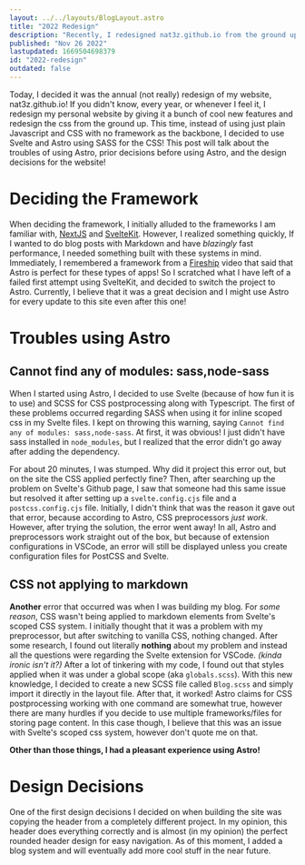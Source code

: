 ```yaml
---
layout: ../../layouts/BlogLayout.astro
title: "2022 Redesign"
description: "Recently, I redesigned nat3z.github.io from the ground up. This is what happened."
published: "Nov 26 2022"
lastupdated: 1669504698379
id: "2022-redesign"
outdated: false
---
```


Today, I decided it was the annual (not really) redesign of my website, nat3z.github.io! If you didn't know, every year, or whenever I feel it, I redesign my personal website by giving it a bunch of cool new features and redesign the css from the ground up.
This time, instead of using just plain Javascript and CSS with no framework as the backbone, I decided to use Svelte and
Astro using SASS for the CSS! This post will talk about the troubles of using Astro, prior decisions before using Astro, and the design decisions for the website!

# Deciding the Framework

When deciding the framework, I initially alluded to the frameworks I am familiar with, [NextJS](https://nextjs.org/) and [SvelteKit](https://kit.svelte.dev). However, I realized something quickly, If I wanted to do blog posts with Markdown and have _blazingly_ fast performance, I needed something built with these systems in mind. Immediately, I remembered a framework from a [Fireship](https://www.youtube.com/watch?v=gxBkghlglTg) video that said that Astro is perfect for these types of apps! So I scratched what I have left of a failed first attempt using SvelteKit, and decided to switch the project to Astro. Currently, I believe that it was a great decision and I might use Astro for every update to this site even after this one!

# Troubles using Astro

## Cannot find any of modules: sass,node-sass
When I started using Astro, I decided to use Svelte (because of how fun it is to use) and SCSS for CSS postprocessing along with Typescript. The first of these problems occurred regarding SASS when using it for inline scoped css in my Svelte files. I kept on throwing this warning, saying `Cannot find any of modules: sass,node-sass`. At first, it was obvious! I just didn't have sass installed in `node_modules`, but I realized that the error didn't go away after adding the dependency.

For about 20 minutes, I was stumped. Why did it project this error out, but on the site the CSS applied perfectly fine? Then, after searching up the problem on Svelte's Github page, I saw that someone had this same issue but resolved it after setting up a `svelte.config.cjs` file and a `postcss.config.cjs` file. Initially, I didn't think that was the reason it gave out that error, because according to Astro, CSS preprocessors _just work_. However, after trying the solution, the error went away! In all, Astro and preprocessors work straight out of the box, but because of extension configurations in VSCode, an error will still be displayed unless you create configuration files for PostCSS and Svelte.

## CSS not applying to markdown

**Another** error that occurred was when I was building my blog. For _some reason_, CSS wasn't being applied to markdown elements from Svelte's scoped CSS system. I initially thought that it was a problem with my preprocessor, but after switching to vanilla CSS, nothing changed. After some research, I found out literally **nothing** about my problem and instead all the questions were regarding the Svelte extension for VSCode. *(kinda ironic isn't it?)* After a lot of tinkering with my code, I found out that styles applied when it was under a global scope (aka `globals.scss`). With this new knowledge, I decided to create a new SCSS file called `Blog.scss` and simply import it directly in the layout file. After that, it worked! Astro claims for CSS postprocessing working with one command are somewhat true, however there are many hurdles if you decide to use multiple frameworks/files for storing page content. In this case though, I believe that this was an issue with Svelte's scoped css system, however don't quote me on that.

**Other than those things, I had a pleasant experience using Astro!**

# Design Decisions

One of the first design decisions I decided on when building the site was copying the header from a completely different project. In my opinion, this header does everything correctly and is almost (in my opinion) the perfect rounded header design for easy navigation. As of this moment, I added a blog system and will eventually add more cool stuff in the near future.